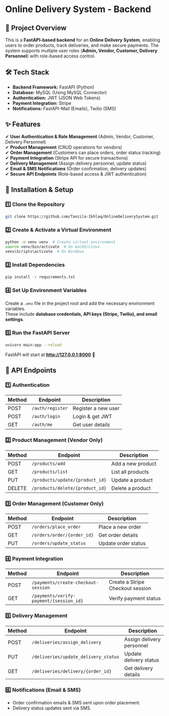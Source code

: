 # Online Delivery System - Backend

## 📌 Project Overview
This is a **FastAPI-based backend** for an **Online Delivery System**, enabling users to order products, track deliveries, and make secure payments. The system supports multiple user roles (**Admin, Vendor, Customer, Delivery Personnel**) with role-based access control.

## 🛠️ Tech Stack
- **Backend Framework:** FastAPI (Python)
- **Database:** MySQL (Using MySQL Connector)
- **Authentication:** JWT (JSON Web Tokens)
- **Payment Integration:** Stripe
- **Notifications:** FastAPI-Mail (Emails), Twilio (SMS)

## ✨ Features
✔ **User Authentication & Role Management** (Admin, Vendor, Customer, Delivery Personnel)  
✔ **Product Management** (CRUD operations for vendors)  
✔ **Order Management** (Customers can place orders, order status tracking)  
✔ **Payment Integration** (Stripe API for secure transactions)  
✔ **Delivery Management** (Assign delivery personnel, update status)  
✔ **Email & SMS Notifications** (Order confirmation, delivery updates)  
✔ **Secure API Endpoints** (Role-based access & JWT authentication)  

## 🚀 Installation & Setup
### **1️⃣ Clone the Repository**
```bash
git clone https://github.com/Tanzila-Ikhlaq/OnlineDeliverySystem.git
```

### **2️⃣ Create & Activate a Virtual Environment**
```bash
python -m venv venv  # Create virtual environment
source venv/bin/activate  # On macOS/Linux
venv\Scripts\activate  # On Windows
```

### **3️⃣ Install Dependencies**
```bash
pip install -r requirements.txt
```

### **4️⃣ Set Up Environment Variables**
Create a `.env` file in the project root and add the necessary environment variables.  
These include **database credentials, API keys (Stripe, Twilio), and email settings**.

### **5️⃣ Run the FastAPI Server**
```bash
uvicorn main:app --reload
```
FastAPI will start at **http://127.0.0.1:8000** 🎉


## 📌 API Endpoints
### **1️⃣ Authentication**
| Method | Endpoint            | Description          |
|--------|--------------------|----------------------|
| POST   | `/auth/register`   | Register a new user |
| POST   | `/auth/login`      | Login & get JWT     |
| GET    | `/auth/me`         | Get user details    |

### **2️⃣ Product Management** (Vendor Only)
| Method | Endpoint             | Description                |
|--------|----------------------|----------------------------|
| POST   | `/products/add`      | Add a new product         |
| GET    | `/products/list`     | List all products         |
| PUT    | `/products/update/{product_id}` | Update a product |
| DELETE | `/products/delete/{product_id}` | Delete a product |

### **3️⃣ Order Management** (Customer Only)
| Method | Endpoint                  | Description            |
|--------|---------------------------|------------------------|
| POST   | `/orders/place_order`     | Place a new order      |
| GET    | `/orders/order/{order_id}` | Get order details     |
| PUT    | `/orders/update_status`   | Update order status   |

### **4️⃣ Payment Integration**
| Method | Endpoint                          | Description                     |
|--------|----------------------------------|---------------------------------|
| POST   | `/payments/create-checkout-session` | Create a Stripe Checkout session |
| GET    | `/payments/verify-payment/{session_id}` | Verify payment status |

### **5️⃣ Delivery Management**
| Method | Endpoint                      | Description                   |
|--------|------------------------------|-------------------------------|
| POST   | `/deliveries/assign_delivery` | Assign delivery personnel    |
| PUT    | `/deliveries/update_delivery_status` | Update delivery status |
| GET    | `/deliveries/delivery/{order_id}` | Get delivery details |

### **6️⃣ Notifications (Email & SMS)**
- Order confirmation emails & SMS sent upon order placement.
- Delivery status updates sent via SMS.
